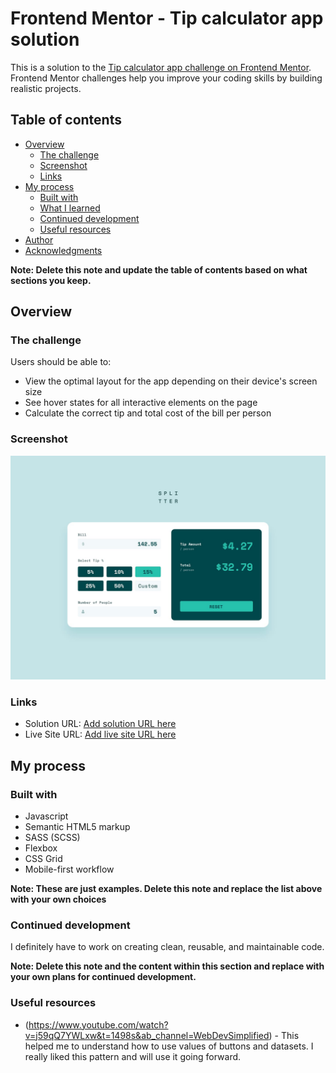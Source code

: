 # Frontend Mentor - Tip calculator app solution

This is a solution to the [Tip calculator app challenge on Frontend Mentor](https://www.frontendmentor.io/challenges/tip-calculator-app-ugJNGbJUX). Frontend Mentor challenges help you improve your coding skills by building realistic projects.

## Table of contents

- [Overview](#overview)
  - [The challenge](#the-challenge)
  - [Screenshot](#screenshot)
  - [Links](#links)
- [My process](#my-process)
  - [Built with](#built-with)
  - [What I learned](#what-i-learned)
  - [Continued development](#continued-development)
  - [Useful resources](#useful-resources)
- [Author](#author)
- [Acknowledgments](#acknowledgments)

**Note: Delete this note and update the table of contents based on what sections you keep.**

## Overview

### The challenge

Users should be able to:

- View the optimal layout for the app depending on their device's screen size
- See hover states for all interactive elements on the page
- Calculate the correct tip and total cost of the bill per person

### Screenshot

![](./screenshot.jpg)

### Links

- Solution URL: [Add solution URL here](https://your-solution-url.com)
- Live Site URL: [Add live site URL here](https://your-live-site-url.com)

## My process

### Built with

- Javascript
- Semantic HTML5 markup
- SASS (SCSS)
- Flexbox
- CSS Grid
- Mobile-first workflow

**Note: These are just examples. Delete this note and replace the list above with your own choices**

### Continued development

I definitely have to work on creating clean, reusable, and maintainable code.

**Note: Delete this note and the content within this section and replace with your own plans for continued development.**

### Useful resources

- (https://www.youtube.com/watch?v=j59qQ7YWLxw&t=1498s&ab_channel=WebDevSimplified) - This helped me to understand how to use values of buttons and datasets. I really liked this pattern and will use it going forward.
